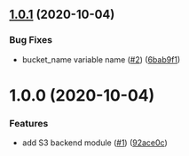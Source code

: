 ## [1.0.1](https://github.com/crowdanalyzer/terraform-aws-backend/compare/v1.0.0...v1.0.1) (2020-10-04)


### Bug Fixes

* bucket_name variable name ([#2](https://github.com/crowdanalyzer/terraform-aws-backend/issues/2)) ([6bab9f1](https://github.com/crowdanalyzer/terraform-aws-backend/commit/6bab9f1976c2d4577aea6a800475e893e6b75c77))

# 1.0.0 (2020-10-04)


### Features

* add S3 backend module ([#1](https://github.com/crowdanalyzer/terraform-aws-backend/issues/1)) ([92ace0c](https://github.com/crowdanalyzer/terraform-aws-backend/commit/92ace0c779c745120b340601bf441eee9ae8ec27))
